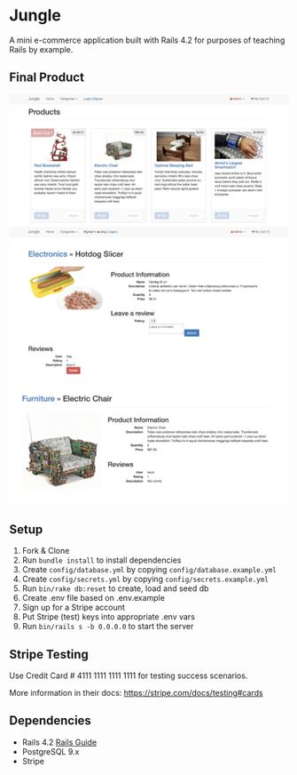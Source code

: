 # Jungle

A mini e-commerce application built with Rails 4.2 for purposes of teaching Rails by example.

## Final Product 
!["Homepage"](https://github.com/lauratan/jungle-rails/blob/master/docs/homepage.png)
!["Logged in User"](https://github.com/lauratan/jungle-rails/blob/master/docs/loggedin.png)
!["Reviews"](https://github.com/lauratan/jungle-rails/blob/master/docs/reviews.png)

## Setup

1. Fork & Clone
2. Run `bundle install` to install dependencies
3. Create `config/database.yml` by copying `config/database.example.yml`
4. Create `config/secrets.yml` by copying `config/secrets.example.yml`
5. Run `bin/rake db:reset` to create, load and seed db
6. Create .env file based on .env.example
7. Sign up for a Stripe account
8. Put Stripe (test) keys into appropriate .env vars
9. Run `bin/rails s -b 0.0.0.0` to start the server

## Stripe Testing

Use Credit Card # 4111 1111 1111 1111 for testing success scenarios.

More information in their docs: <https://stripe.com/docs/testing#cards>

## Dependencies

* Rails 4.2 [Rails Guide](http://guides.rubyonrails.org/v4.2/)
* PostgreSQL 9.x
* Stripe
